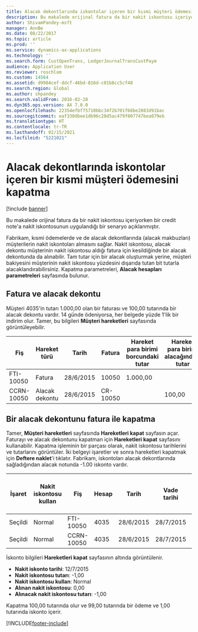 ```yaml
---
title: Alacak dekontlarında iskontolar içeren bir kısmi müşteri ödemesini kapatma
description: Bu makalede orijinal fatura da bir nakit iskontosu içeriyorken bir credit note'a nakit iskontosunun uygulandığı bir senaryo açıklanmıştır.
author: ShivamPandey-msft
manager: AnnBe
ms.date: 08/22/2017
ms.topic: article
ms.prod: ''
ms.service: dynamics-ax-applications
ms.technology: ''
ms.search.form: CustOpenTrans, LedgerJournalTransCustPaym
audience: Application User
ms.reviewer: roschlom
ms.custom: 14564
ms.assetid: d9984cef-ddcf-46bd-816d-c01b8cc5cf48
ms.search.region: Global
ms.author: shpandey
ms.search.validFrom: 2016-02-28
ms.dyn365.ops.version: AX 7.0.0
ms.openlocfilehash: 22354efbf75710bbc34f2b701f68be2083d91bac
ms.sourcegitcommit: eaf330dbee1db96c20d5ac479f007747bea079eb
ms.translationtype: HT
ms.contentlocale: tr-TR
ms.lasthandoff: 02/15/2021
ms.locfileid: "5221021"
---
```

# <a name="settle-a-partial-customer-payment-that-has-discounts-on-credit-notes"></a>Alacak dekontlarında iskontolar içeren bir kısmi müşteri ödemesini kapatma

[!include [banner](../includes/banner.md)]

Bu makalede orijinal fatura da bir nakit iskontosu içeriyorken bir credit note'a nakit iskontosunun uygulandığı bir senaryo açıklanmıştır. 

Fabrikam, kısmi ödemelerde ve de alacak dekontlarında (alacak makbuzları) müşterilerin nakit iskontoları almasını sağlar. Nakit iskontosu, alacak dekontu müşterinin nakit iskontosu aldığı fatura için kesildiğinde bir alacak dekontunda da alınabilir. Tam tutar için bir alacak oluşturmak yerine, müşteri bakiyesini müşterinin nakit iskontosu yüzdesini dışarıda tutan bit tutarla alacaklandırabilirsiniz. Kapatma parametreleri, **Alacak hesapları parametreleri** sayfasında bulunur.

## <a name="invoice-and-credit-note"></a>Fatura ve alacak dekontu
Müşteri 4035'in tutarı 1.000,00 olan bir faturası ve 100,00 tutarında bir alacak dekontu vardır. 14 günde ödeniyorsa, her belgede yüzde 1'lik bir indirim olur. Tamer, bu bilgileri **Müşteri hareketleri** sayfasında görüntüleyebilir.

| Fiş    | Hareket türü | Tarih      | Fatura  | Hareket para birimi borcundaki tutar | Hareket para birimi alacağındaki tutar | Kalan  | Para Birimi |
|------------|------------------|-----------|----------|--------------------------------------|---------------------------------------|----------|----------|
| FTI-10050  | Fatura          | 28/6/2015 | 10050    | 1.000,00                             |                                       | 1.000,00 | ABD Doları      |
| CCRN-10050 | Alacak dekontu      | 28/6/2015 | CR-10050 |                                      | 100,00                                | -100,00  | ABD Doları      |

## <a name="settle-a-credit-note-with-an-invoice"></a>Bir alacak dekontunu fatura ile kapatma
Tamer, **Müşteri hareketleri** sayfasında **Hareketleri kapat** sayfasın açar. Faturayı ve alacak dekontunu kapatman için **Hareketleri kapat** sayfasını kullanabilir. Kapatma işleminin bir parçası olarak, nakit iskontosu tarihlerini ve tutarlarını görüntüler. İki belgeyi işaretler ve sonra hareketleri kapatmak için **Deftere naklet**'i tıklatır. Fabrikam, iskontoları alacak dekontlarında sağladığından alacak notunda -1.00 iskonto vardır.

| İşaret     | Nakit iskontosu kullan | Fiş    | Hesap | Tarih      | Vade tarihi  | Fatura  | Hareket para birimi cinsinden tutar | Para Birimi | Kapatılacak tutar |
|----------|-------------------|------------|---------|-----------|-----------|----------|--------------------------------|----------|------------------|
| Seçildi | Normal            | FTI-10050  | 4035    | 28/6/2015 | 28/7/2015 | 10050    | 1.000,00                       | ABD Doları      | 990,00           |
| Seçildi | Normal            | CCRN-10050 | 4035    | 28/6/2015 | 28/7/2015 | CR-10050 | -100,00                        | ABD Doları      | -99,00           |

İskonto bilgileri **Hareketleri kapat** sayfasının altında görüntülenir.

- **Nakit iskonto tarihi**: 12/7/2015 
- **Nakit iskontosu tutarı**: -1,00     
- **Nakit iskontosu kullan**: Normal    
- **Alınan nakit iskontosu**: 0,00      
- **Alınacak nakit iskontosu tutarı**: -1,00     

Kapatma 100,00 tutarında olur ve 99,00 tutarında bir ödeme ve 1,00 tutarında iskonto içerir.





[!INCLUDE[footer-include](../../includes/footer-banner.md)]